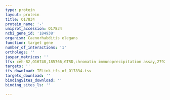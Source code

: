 ```yaml
---
type: protein
layout: protein
title: O17834
protein_name: '-'
uniprot_accession: O17834
ncbi_gene_id: '184938'
organism: Caenorhabditis elegans
function: target gene
number_of_interactions: '1'
orthologs: ''
jaspar_matrices: ''
tfs: ceh-82,O16748,185766,GTRD,chromatin immunoprecipitation assay,27924024%5Buid%5D,No
targets: ''
tfs_download: TFLink_tfs_of_O17834.tsv
targets_download: ''
bindingSites_download: ''
binding_sites_ls: ''

---
```


